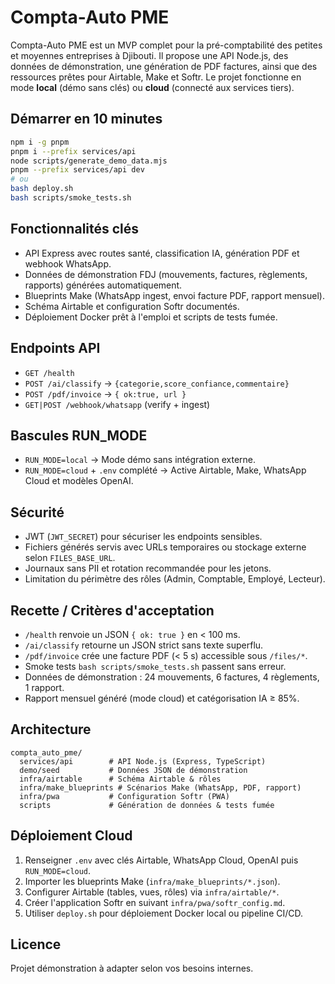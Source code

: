 # Compta-Auto PME

Compta-Auto PME est un MVP complet pour la pré-comptabilité des petites et moyennes entreprises à Djibouti. Il propose une API Node.js, des données de démonstration, une génération de PDF factures, ainsi que des ressources prêtes pour Airtable, Make et Softr. Le projet fonctionne en mode **local** (démo sans clés) ou **cloud** (connecté aux services tiers).

## Démarrer en 10 minutes

```bash
npm i -g pnpm
pnpm i --prefix services/api
node scripts/generate_demo_data.mjs
pnpm --prefix services/api dev
# ou
bash deploy.sh
bash scripts/smoke_tests.sh
```

## Fonctionnalités clés

- API Express avec routes santé, classification IA, génération PDF et webhook WhatsApp.
- Données de démonstration FDJ (mouvements, factures, règlements, rapports) générées automatiquement.
- Blueprints Make (WhatsApp ingest, envoi facture PDF, rapport mensuel).
- Schéma Airtable et configuration Softr documentés.
- Déploiement Docker prêt à l'emploi et scripts de tests fumée.

## Endpoints API

- `GET /health`
- `POST /ai/classify` → `{categorie,score_confiance,commentaire}`
- `POST /pdf/invoice` → `{ ok:true, url }`
- `GET|POST /webhook/whatsapp` (verify + ingest)

## Bascules RUN_MODE

- `RUN_MODE=local` → Mode démo sans intégration externe.
- `RUN_MODE=cloud` + `.env` complété → Active Airtable, Make, WhatsApp Cloud et modèles OpenAI.

## Sécurité

- JWT (`JWT_SECRET`) pour sécuriser les endpoints sensibles.
- Fichiers générés servis avec URLs temporaires ou stockage externe selon `FILES_BASE_URL`.
- Journaux sans PII et rotation recommandée pour les jetons.
- Limitation du périmètre des rôles (Admin, Comptable, Employé, Lecteur).

## Recette / Critères d'acceptation

- `/health` renvoie un JSON `{ ok: true }` en < 100 ms.
- `/ai/classify` retourne un JSON strict sans texte superflu.
- `/pdf/invoice` crée une facture PDF (< 5 s) accessible sous `/files/*`.
- Smoke tests `bash scripts/smoke_tests.sh` passent sans erreur.
- Données de démonstration : 24 mouvements, 6 factures, 4 règlements, 1 rapport.
- Rapport mensuel généré (mode cloud) et catégorisation IA ≥ 85%.

## Architecture

```
compta_auto_pme/
  services/api        # API Node.js (Express, TypeScript)
  demo/seed           # Données JSON de démonstration
  infra/airtable      # Schéma Airtable & rôles
  infra/make_blueprints # Scénarios Make (WhatsApp, PDF, rapport)
  infra/pwa           # Configuration Softr (PWA)
  scripts             # Génération de données & tests fumée
```

## Déploiement Cloud

1. Renseigner `.env` avec clés Airtable, WhatsApp Cloud, OpenAI puis `RUN_MODE=cloud`.
2. Importer les blueprints Make (`infra/make_blueprints/*.json`).
3. Configurer Airtable (tables, vues, rôles) via `infra/airtable/*`.
4. Créer l'application Softr en suivant `infra/pwa/softr_config.md`.
5. Utiliser `deploy.sh` pour déploiement Docker local ou pipeline CI/CD.

## Licence

Projet démonstration à adapter selon vos besoins internes.
